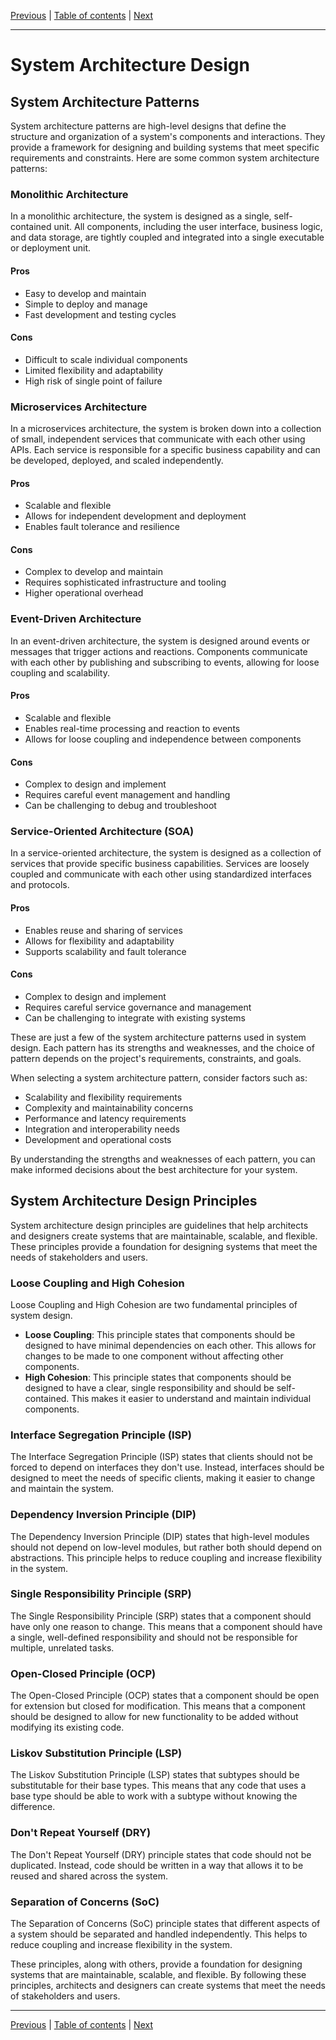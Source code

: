 [Previous](system-requirements-and-analysis.md) | [Table of contents](../README.md) | [Next](scalability-and-performance.md)

---

# System Architecture Design

## System Architecture Patterns

System architecture patterns are high-level designs that define the structure and organization of a system's components and interactions. They provide a framework for designing and building systems that meet specific requirements and constraints. Here are some common system architecture patterns:

### Monolithic Architecture

In a monolithic architecture, the system is designed as a single, self-contained unit. All components, including the user interface, business logic, and data storage, are tightly coupled and integrated into a single executable or deployment unit.

#### Pros

*   Easy to develop and maintain
*   Simple to deploy and manage
*   Fast development and testing cycles

#### Cons

*   Difficult to scale individual components
*   Limited flexibility and adaptability
*   High risk of single point of failure

### Microservices Architecture

In a microservices architecture, the system is broken down into a collection of small, independent services that communicate with each other using APIs. Each service is responsible for a specific business capability and can be developed, deployed, and scaled independently.

#### Pros

*   Scalable and flexible
*   Allows for independent development and deployment
*   Enables fault tolerance and resilience

#### Cons

*   Complex to develop and maintain
*   Requires sophisticated infrastructure and tooling
*   Higher operational overhead

### Event-Driven Architecture

In an event-driven architecture, the system is designed around events or messages that trigger actions and reactions. Components communicate with each other by publishing and subscribing to events, allowing for loose coupling and scalability.

#### Pros

*   Scalable and flexible
*   Enables real-time processing and reaction to events
*   Allows for loose coupling and independence between components

#### Cons

*   Complex to design and implement 
*   Requires careful event management and handling
*   Can be challenging to debug and troubleshoot

### Service-Oriented Architecture (SOA)

In a service-oriented architecture, the system is designed as a collection of services that provide specific business capabilities. Services are loosely coupled and communicate with each other using standardized interfaces and protocols.

#### Pros

*   Enables reuse and sharing of services
*   Allows for flexibility and adaptability 
*   Supports scalability and fault tolerance

#### Cons

*   Complex to design and implement
*   Requires careful service governance and management
*   Can be challenging to integrate with existing systems

These are just a few of the system architecture patterns used in system design. Each pattern has its strengths and weaknesses, and the choice of pattern depends on the project's requirements, constraints, and goals.

When selecting a system architecture pattern, consider factors such as:

*   Scalability and flexibility requirements
*   Complexity and maintainability concerns
*   Performance and latency requirements
*   Integration and interoperability needs
*   Development and operational costs

By understanding the strengths and weaknesses of each pattern, you can make informed decisions about the best architecture for your system.

## System Architecture Design Principles

System architecture design principles are guidelines that help architects and designers create systems that are maintainable, scalable, and flexible. These principles provide a foundation for designing systems that meet the needs of stakeholders and users.

### Loose Coupling and High Cohesion

Loose Coupling and High Cohesion are two fundamental principles of system design.

*   **Loose Coupling**: This principle states that components should be designed to have minimal dependencies on each other. This allows for changes to be made to one component without affecting other components.
*   **High Cohesion**: This principle states that components should be designed to have a clear, single responsibility and should be self-contained. This makes it easier to understand and maintain individual components.

### Interface Segregation Principle (ISP)

The Interface Segregation Principle (ISP) states that clients should not be forced to depend on interfaces they don't use. Instead, interfaces should be designed to meet the needs of specific clients, making it easier to change and maintain the system.

### Dependency Inversion Principle (DIP)

The Dependency Inversion Principle (DIP) states that high-level modules should not depend on low-level modules, but rather both should depend on abstractions. This principle helps to reduce coupling and increase flexibility in the system.

### Single Responsibility Principle (SRP)

The Single Responsibility Principle (SRP) states that a component should have only one reason to change. This means that a component should have a single, well-defined responsibility and should not be responsible for multiple, unrelated tasks.

### Open-Closed Principle (OCP)

The Open-Closed Principle (OCP) states that a component should be open for extension but closed for modification. This means that a component should be designed to allow for new functionality to be added without modifying its existing code.

### Liskov Substitution Principle (LSP)

The Liskov Substitution Principle (LSP) states that subtypes should be substitutable for their base types. This means that any code that uses a base type should be able to work with a subtype without knowing the difference.

### Don't Repeat Yourself (DRY)

The Don't Repeat Yourself (DRY) principle states that code should not be duplicated. Instead, code should be written in a way that allows it to be reused and shared across the system.

### Separation of Concerns (SoC)

The Separation of Concerns (SoC) principle states that different aspects of a system should be separated and handled independently. This helps to reduce coupling and increase flexibility in the system.

These principles, along with others, provide a foundation for designing systems that are maintainable, scalable, and flexible. By following these principles, architects and designers can create systems that meet the needs of stakeholders and users.

--- 

[Previous](system-requirements-and-analysis.md) | [Table of contents](../README.md) | [Next](scalability-and-performance.md)
